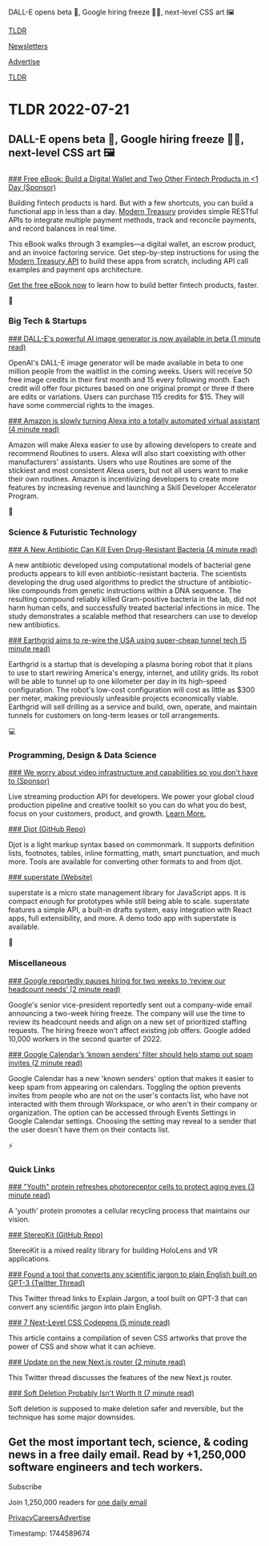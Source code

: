 DALL-E opens beta 🤖, Google hiring freeze 👨‍💻, next-level CSS art 🖼️

[TLDR](/)

[Newsletters](/newsletters)

[Advertise](https://advertise.tldr.tech/)

[TLDR](/)

# TLDR 2022-07-21

## DALL-E opens beta 🤖, Google hiring freeze 👨‍💻, next-level CSS art 🖼️

### 

[### Free eBook: Build a Digital Wallet and Two Other Fintech Products in &lt;1 Day (Sponsor)](https://app.mt/tldr-fintech-products)

Building fintech products is hard. But with a few shortcuts, you can build a functional app in less than a day. [Modern Treasury](https://app.mt/tldr-fintech-products) provides simple RESTful APIs to integrate multiple payment methods, track and reconcile payments, and record balances in real time.

This eBook walks through 3 examples—a digital wallet, an escrow product, and an invoice factoring service. Get step-by-step instructions for using the [Modern Treasury API](https://app.mt/tldr-fintech-products) to build these apps from scratch, including API call examples and payment ops architecture.

[Get the free eBook now](https://app.mt/tldr-fintech-products) to learn how to build better fintech products, faster.

📱

### Big Tech & Startups

[### DALL-E's powerful AI image generator is now available in beta (1 minute read)](https://www.engadget.com/openai-dall-e-beta-availability-release-date-171009337.html?utm_source=tldrnewsletter)

OpenAI's DALL-E image generator will be made available in beta to one million people from the waitlist in the coming weeks. Users will receive 50 free image credits in their first month and 15 every following month. Each credit will offer four pictures based on one original prompt or three if there are edits or variations. Users can purchase 115 credits for $15. They will have some commercial rights to the images.

[### Amazon is slowly turning Alexa into a totally automated virtual assistant (4 minute read)](https://www.theverge.com/2022/7/20/23270516/amazon-alexa-routines-kit-universal-commands?utm_source=tldrnewsletter)

Amazon will make Alexa easier to use by allowing developers to create and recommend Routines to users. Alexa will also start coexisting with other manufacturers' assistants. Users who use Routines are some of the stickiest and most consistent Alexa users, but not all users want to make their own routines. Amazon is incentivizing developers to create more features by increasing revenue and launching a Skill Developer Accelerator Program.

🚀

### Science & Futuristic Technology

[### A New Antibiotic Can Kill Even Drug-Resistant Bacteria (4 minute read)](https://scitechdaily.com/a-new-antibiotic-can-kill-even-drug-resistant-bacteria/?utm_source=tldrnewsletter)

A new antibiotic developed using computational models of bacterial gene products appears to kill even antibiotic-resistant bacteria. The scientists developing the drug used algorithms to predict the structure of antibiotic-like compounds from genetic instructions within a DNA sequence. The resulting compound reliably killed Gram-positive bacteria in the lab, did not harm human cells, and successfully treated bacterial infections in mice. The study demonstrates a scalable method that researchers can use to develop new antibiotics.

[### Earthgrid aims to re-wire the USA using super-cheap tunnel tech (5 minute read)](https://newatlas.com/energy/earthgrid-tunnel-boring-robot/?utm_source=tldrnewsletter)

Earthgrid is a startup that is developing a plasma boring robot that it plans to use to start rewiring America's energy, internet, and utility grids. Its robot will be able to tunnel up to one kilometer per day in its high-speed configuration. The robot's low-cost configuration will cost as little as $300 per meter, making previously unfeasible projects economically viable. Earthgrid will sell drilling as a service and build, own, operate, and maintain tunnels for customers on long-term leases or toll arrangements.

💻

### Programming, Design & Data Science

[### We worry about video infrastructure and capabilities so you don't have to (Sponsor)](https://www.api.stream/?utm_campaign=api.stream+tldr+7/21&amp;utm_medium=referral&amp;utm_source=tldr.tech&amp;utm_content=newsletter)

Live streaming production API for developers. We power your global cloud production pipeline and creative toolkit so you can do what you do best, focus on your customers, product, and growth. [Learn More.](https://www.api.stream/?utm_campaign=api.stream+tldr+7/21&utm_medium=referral&utm_source=tldr.tech&utm_content=newsletter)

[### Djot (GitHub Repo)](https://github.com/jgm/djot?utm_source=tldrnewsletter)

Djot is a light markup syntax based on commonmark. It supports definition lists, footnotes, tables, inline formatting, math, smart punctuation, and much more. Tools are available for converting other formats to and from djot.

[### superstate (Website)](https://superstate.dev/?utm_source=tldrnewsletter)

superstate is a micro state management library for JavaScript apps. It is compact enough for prototypes while still being able to scale. superstate features a simple API, a built-in drafts system, easy integration with React apps, full extensibility, and more. A demo todo app with superstate is available.

🎁

### Miscellaneous

[### Google reportedly pauses hiring for two weeks to ‘review our headcount needs’ (2 minute read)](https://www.theverge.com/2022/7/20/23271634/google-hiring-pause-two-weeks-review-headcount-needs?utm_source=tldrnewsletter)

Google's senior vice-president reportedly sent out a company-wide email announcing a two-week hiring freeze. The company will use the time to review its headcount needs and align on a new set of prioritized staffing requests. The hiring freeze won't affect existing job offers. Google added 10,000 workers in the second quarter of 2022.

[### Google Calendar’s ‘known senders’ filter should help stamp out spam invites (2 minute read)](https://www.theverge.com/2022/7/20/23271485/google-calendar-known-senders-filter-spam-invites?utm_source=tldrnewsletter)

Google Calendar has a new 'known senders' option that makes it easier to keep spam from appearing on calendars. Toggling the option prevents invites from people who are not on the user's contacts list, who have not interacted with them through Workspace, or who aren't in their company or organization. The option can be accessed through Events Settings in Google Calendar settings. Choosing the setting may reveal to a sender that the user doesn't have them on their contacts list.

⚡

### Quick Links

[### "Youth" protein refreshes photoreceptor cells to protect aging eyes (3 minute read)](https://newatlas.com/medical/youth-protein-photoreceptor-aging-eyes/?utm_source=tldrnewsletter)

A 'youth' protein promotes a cellular recycling process that maintains our vision.

[### StereoKit (GitHub Repo)](https://github.com/stereokit/stereokit?utm_source=tldrnewsletter)

StereoKit is a mixed reality library for building HoloLens and VR applications.

[### Found a tool that converts any scientific jargon to plain English built on GPT-3 (Twitter Thread)](https://threadreaderapp.com/victoriacarr_/status/1549428789951741955?s=20&amp;t=gh13povcafuf0pxmx8etva)

This Twitter thread links to Explain Jargon, a tool built on GPT-3 that can convert any scientific jargon into plain English.

[### 7 Next-Level CSS Codepens (5 minute read)](https://madza.hashnode.dev/7-next-level-css-codepens-to-inspire-your-future-creations?utm_source=tldrnewsletter)

This article contains a compilation of seven CSS artworks that prove the power of CSS and show what it can achieve.

[### Update on the new Next.js router (2 minute read)](https://threadreaderapp.com/nextjs/status/1549841497822056454)

This Twitter thread discusses the features of the new Next.js router.

[### Soft Deletion Probably Isn't Worth It (7 minute read)](https://brandur.org/soft-deletion?utm_source=tldrnewsletter)

Soft deletion is supposed to make deletion safer and reversible, but the technique has some major downsides.

## Get the most important tech, science, & coding news in a free daily email. Read by +1,250,000 software engineers and tech workers.

Subscribe

Join 1,250,000 readers for [one daily email](/api/latest/tech)

[Privacy](/privacy)[Careers](https://jobs.ashbyhq.com/tldr.tech)[Advertise](/tech/advertise)

Timestamp: 1744589674